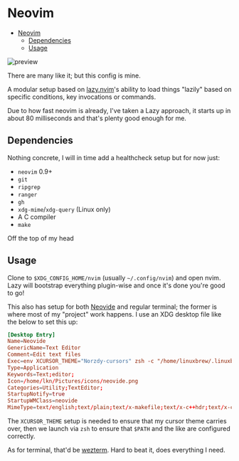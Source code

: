 # Neovim

<!--toc:start-->

- [Neovim](#neovim)
  - [Dependencies](#dependencies)
  - [Usage](#usage)

<!--toc:end-->

![preview](.github/assets/preview.png)

There are many like it; but this config is mine.

A modular setup based on [lazy.nvim](https://github.com/folke/lazy.nvim)'s
ability to load things "lazily" based on specific conditions, key invocations
or commands.

Due to how fast neovim is already, I've taken a Lazy approach, it
starts up in about 80 milliseconds and that's plenty good enough for me.

## Dependencies

Nothing concrete, I will in time add a healthcheck setup but for now just:

- `neovim` 0.9+
- `git`
- `ripgrep`
- `ranger`
- `gh`
- `xdg-mime`/`xdg-query` (Linux only)
- A C compiler
- `make`

Off the top of my head

## Usage

Clone to `$XDG_CONFIG_HOME/nvim` (usually `~/.config/nvim`) and open nvim. Lazy
will bootstrap everything plugin-wise and once it's done you're good to go!

This also has setup for both [Neovide](https://neovide.dev/) and regular
terminal; the former is where most of my "project" work happens. I use an XDG
desktop file like the below to set this up:

```conf
[Desktop Entry]
Name=Neovide
GenericName=Text Editor
Comment=Edit text files
Exec=env XCURSOR_THEME="Norzdy-cursors" zsh -c "/home/linuxbrew/.linuxbrew/bin/neovide  %F"
Type=Application
Keywords=Text;editor;
Icon=/home/lkn/Pictures/icons/neovide.png
Categories=Utility;TextEditor;
StartupNotify=true
StartupWMClass=neovide
MimeType=text/english;text/plain;text/x-makefile;text/x-c++hdr;text/x-c++src;text/x-chdr;text/x-csrc;text/x-java;text/x-moc;text/x-pascal;text/x-tcl;text/x-tex;application/x-shellscript;text/x-c;text/x-c++;
```

The `XCURSOR_THEME` setup is needed to ensure that my cursor theme carries
over, then we launch via `zsh` to ensure that `$PATH` and the like are configured
correctly.

As for terminal, that'd be [wezterm](https://wezfurlong.org/wezterm/). Hard to
beat it, does everything I need.
